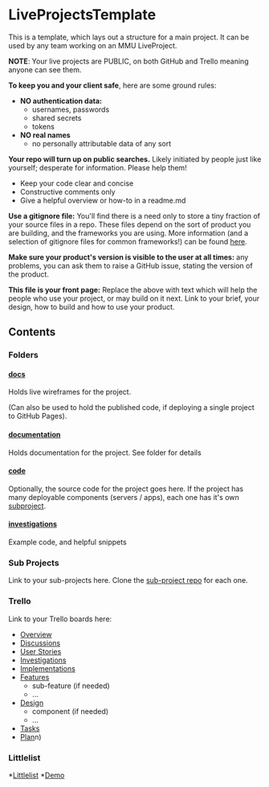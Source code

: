 # LiveProjectsTemplate
This is a template, which lays out a structure for a main project. It can be used by any team working on an MMU LiveProject.

**NOTE**: Your live projects are PUBLIC, on both GitHub and Trello meaning anyone can see them. 

**To keep you and your client safe**, here are some ground rules:

* **NO authentication data:** 
  * usernames, passwords
  * shared secrets
  * tokens
* **NO real names** 
  * no personally attributable data of any sort

**Your repo will turn up on public searches.** Likely initiated by people just like yourself; desperate for information. Please help them!

* Keep your code clear and concise
* Constructive comments only
* Give a helpful overview or how-to in a readme.md

**Use a gitignore file:** You'll find there is a need only to store a tiny fraction of your source files in a repo. These files depend on the sort of product you are building, and the frameworks you are using. More information (and a selection of gitignore files for common frameworks!) can be found [here](https://github.com/github/gitignore). 

**Make sure your product's version is visible to the user at all times:** any problems, you can ask them to raise a GitHub issue, stating the version of the product. 

**This file is your front page:** Replace the above with text which will help the people who use your project, or may build on it next. Link to your brief, your design, how to build and how to use your product.

## Contents

###  Folders

#### [docs](https://cmdt.github.io/LiveProjectsTemplate/#/page/start)

Holds live wireframes for the project. 

(Can also be used to hold the published code, if deploying a single project to GitHub Pages).

#### [documentation](./documentation/readme.md)

Holds documentation for the project. See folder for details

#### [code](./code/readme.md)

Optionally, the source code for the project goes here. If the project has many deployable components (servers / apps), each one has it's own [subproject](https://github.com/CMDT/LiveProjectsSubProject).

#### [investigations](./investigations/readme.md)

Example code, and helpful snippets

### Sub Projects

Link to your sub-projects here. Clone the [sub-project repo](https://github.com/CMDT/LiveProjectsSubProject) for each one.

### Trello

Link to your Trello boards here:

* [Overview](https://trello.com/b/Dc3N2Oya/overview)
* [Discussions](https://trello.com/b/bRyX3Hnp/discussions)
* [User Stories](https://trello.com/b/dJja7DRK/user-stories)
* [Investigations](https://trello.com/b/kZ4wNbgI/investigations)
* [Implementations](https://trello.com/b/doiysgLT/implementations)
* [Features](https://trello.com/b/W2BlI7vP/features)
  * sub-feature (if needed)
  * ...
* [Design](https://trello.com/b/UrmH8Y52/design)
  * component (if needed)
  * ...
* [Tasks](https://trello.com/b/Io7hIxuE/tasks)
* [Plan](https://trello.com/b/ynq3kXEV/pla)n)

### Littlelist
*[Littlelist](https://github.com/AliceDigitalLabs/little_list)
*[Demo](https://littlelist.github.io/#/posts_list)

